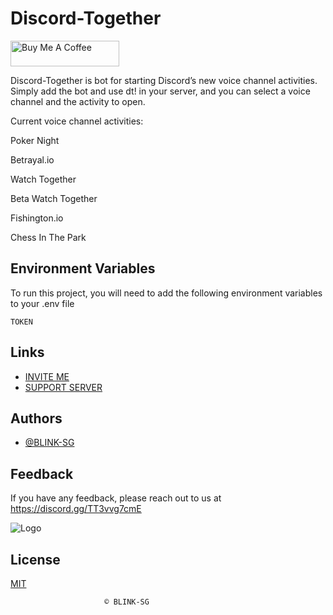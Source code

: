 ﻿


# Discord-Together

<a href="https://www.buymeacoffee.com/roniemartinez" target="_blank"><img src="https://cdn.buymeacoffee.com/buttons/default-orange.png" alt="Buy Me A Coffee" height="41" width="174"></a>

Discord-Together is bot for starting Discord’s new voice channel activities. Simply add the bot and use dt! in your server, and you can select a voice channel and the activity to open.

Current voice channel activities:

Poker Night

Betrayal.io

Watch Together

Beta Watch Together

Fishington.io

Chess In The Park


## Environment Variables

To run this project, you will need to add the following environment variables to your .env file

`TOKEN`



  
## Links

 - [INVITE ME](https://discord.com/api/oauth2/authorize?client_id=891895400938750012&permissions=274881399872&scope=bot%20applications.commands)
 - [SUPPORT SERVER](https://discord.gg/TT3vvg7cmE)
 

  
## Authors

- [@BLINK-SG](https://github.com/BLINK-SG)

  
## Feedback

If you have any feedback, please reach out to us at https://discord.gg/TT3vvg7cmE

  
![Logo](https://cdn.discordapp.com/avatars/891895400938750012/3a41e110d695f0a3a98ba30c1313051a.webp?size=4096)



## License

[MIT](https://choosealicense.com/licenses/mit/)

      
                         © BLINK-SG


  